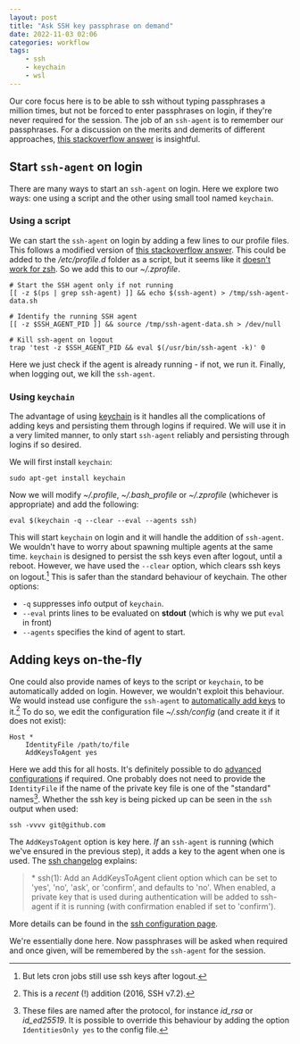 ```yaml
---
layout: post
title: "Ask SSH key passphrase on demand"
date: 2022-11-03 02:06
categories: workflow
tags:
    - ssh
    - keychain
    - wsl
---
```

[//]: # (The body)

Our core focus here is to be able to ssh without typing passphrases a million times, but not be forced to enter passphrases on login, if they're never required for the session. The job of an `ssh-agent` is to remember our passphrases. For a discussion on the merits and demerits of different approaches, [this stackoverflow answer][stof-ssh-types] is insightful.

## Start `ssh-agent` on login

There are many ways to start an `ssh-agent` on login. Here we explore two ways: one using a script and the other using small tool named `keychain`.

### Using a script

We can start the `ssh-agent` on login by adding a few lines to our profile files. This follows a modified version of [this stackoverflow answer][stof-autoagent]. This could be added to the */etc/profile.d* folder as a script, but it seems like it [doesn't work for zsh][asku-zshprof]. So we add this to our *~/.zprofile*. 

```shell {title="~/.zprofile"}
# Start the SSH agent only if not running
[[ -z $(ps | grep ssh-agent) ]] && echo $(ssh-agent) > /tmp/ssh-agent-data.sh

# Identify the running SSH agent
[[ -z $SSH_AGENT_PID ]] && source /tmp/ssh-agent-data.sh > /dev/null

# Kill ssh-agent on logout
trap 'test -z $SSH_AGENT_PID && eval $(/usr/bin/ssh-agent -k)' 0
```
Here we just check if the agent is already running - if not, we run it. Finally, when logging out, we kill the `ssh-agent`.

### Using `keychain`

The advantage of using [keychain][keychain-page] is it handles all the complications of adding keys and persisting them through logins if required. We will use it in a very limited manner, to only start `ssh-agent` reliably and persisting through logins if so desired.

We will first install `keychain`:
```shell
sudo apt-get install keychain
```
Now we will modify *~/.profile*, *~/.bash_profile* or *~/.zprofile* (whichever is appropriate) and add the following:
```shell {title="~/.zprofile"}
eval $(keychain -q --clear --eval --agents ssh)
```
This will start `keychain` on login and it will handle the addition of `ssh-agent`. We wouldn't have to worry about spawning multiple agents at the same time. `keychain` is designed to persist the ssh keys even after logout, until a reboot. However, we have used the `--clear` option, which clears ssh keys on logout.[^kc-clear] This is safer than the standard behaviour of keychain. The other options:
- `-q` suppresses info output of `keychain`.
- `--eval` prints lines to be evaluated on **stdout** (which is why we put `eval` in front)
- `--agents` specifies the kind of agent to start. 

## Adding keys on-the-fly

One could also provide names of keys to the script or `keychain`, to be automatically added on login. However, we wouldn't exploit this behaviour. We would instead use configure the `ssh-agent` to [automatically add keys][ssh-autokeys] to it.[^ssh-autokeys] To do so, we edit the configuration file *~/.ssh/config* (and create it if it does not exist):
``` {title="~/.ssh/config"}
Host *
	IdentityFile /path/to/file
	AddKeysToAgent yes
```
Here we add this for all hosts. It's definitely possible to do [advanced configurations][ssh-config] if required. One probably does not need to provide the `IdentityFile` if the name of the private key file is one of the "standard" names[^std-id-files]. Whether the ssh key is being picked up can be seen in the `ssh` output when used:
```shell
ssh -vvvv git@github.com
```
The `AddKeysToAgent` option is key here. *If* an `ssh-agent` is running (which we've ensured in the previous step), it adds a key to the agent when one is used. The [ssh changelog][ssh-v7_2] explains:

>\* ssh(1): Add an AddKeysToAgent client option which can be set to
   'yes', 'no', 'ask', or 'confirm', and defaults to 'no'.  When
   enabled, a private key that is used during authentication will be
   added to ssh-agent if it is running (with confirmation enabled if
   set to 'confirm').

More details can be found in the [ssh configuration page][ssh-conf-addkeys]. 

We're essentially done here. Now passphrases will be asked when required and once given, will be remembered by the `ssh-agent` for the session. 








[//]: # (Footnotes, if any)

[^kc-clear]: But lets cron jobs still use ssh keys after logout. 
[^ssh-autokeys]: This is a *recent* (!) addition (2016, SSH v7.2).
[^std-id-files]: These files are named after the protocol, for instance *id_rsa* or *id_ed25519*. It is possible to override this behaviour by adding the option `IdentitiesOnly yes` to the config file.





[//]: # (Links, if any)

[stof-ssh-types]: <https://unix.stackexchange.com/a/90869/428839>
[keychain-page]: <https://www.funtoo.org/Funtoo:Keychain>
[ssh-autokeys]: <https://unix.stackexchange.com/a/319964/428839>
[ssh-config]: <https://linuxize.com/post/using-the-ssh-config-file/>
[stof-autoagent]: <https://stackoverflow.com/a/24347344/12983399>
[asku-zshprof]: <https://askubuntu.com/a/476435/1049026>
[ssh-v7_2]: <https://www.openssh.com/txt/release-7.2>
[ssh-conf-addkeys]: <https://man.openbsd.org/ssh_config#AddKeysToAgent>